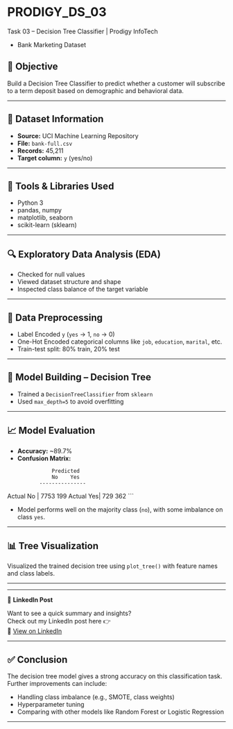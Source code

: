 # PRODIGY_DS_03
Task 03 – Decision Tree Classifier | Prodigy InfoTech
- Bank Marketing Dataset

## 📌 Objective
Build a Decision Tree Classifier to predict whether a customer will subscribe to a term deposit based on demographic and behavioral data.

---

## 📂 Dataset Information
- **Source:** UCI Machine Learning Repository
- **File:** `bank-full.csv`
- **Records:** 45,211
- **Target column:** `y` (yes/no)

---

## 🧰 Tools & Libraries Used
- Python 3
- pandas, numpy
- matplotlib, seaborn
- scikit-learn (sklearn)

---

## 🔍 Exploratory Data Analysis (EDA)
- Checked for null values
- Viewed dataset structure and shape
- Inspected class balance of the target variable

---

## 🧼 Data Preprocessing
- Label Encoded `y` (`yes` → 1, `no` → 0)
- One-Hot Encoded categorical columns like `job`, `education`, `marital`, etc.
- Train-test split: 80% train, 20% test

---

## 🌳 Model Building – Decision Tree
- Trained a `DecisionTreeClassifier` from `sklearn`
- Used `max_depth=5` to avoid overfitting

---

## 📈 Model Evaluation
- **Accuracy:** ~89.7%
- **Confusion Matrix:**
    ```
               Predicted
               No    Yes
           ---------------
Actual No | 7753   199
Actual Yes|  729   362
    ```
- Model performs well on the majority class (`no`), with some imbalance on class `yes`.

---

## 📊 Tree Visualization
Visualized the trained decision tree using `plot_tree()` with feature names and class labels.

---
---

📢 **LinkedIn Post**

Want to see a quick summary and insights?  
Check out my LinkedIn post here 👉  
🔗 [View on LinkedIn](https://www.linkedin.com/posts/bhavesh-uchainiya-734651136_datascience-machinelearning-decisiontree-activity-7348103437428953088-AROS?utm_source=share&utm_medium=member_desktop&rcm=ACoAACEzB9gB68oVgeCqSHu01XNoWfb_ViJtAeg)

---

## ✅ Conclusion
The decision tree model gives a strong accuracy on this classification task. Further improvements can include:
- Handling class imbalance (e.g., SMOTE, class weights)
- Hyperparameter tuning
- Comparing with other models like Random Forest or Logistic Regression

---
